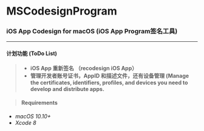 MSCodesignProgram
===

### iOS App Codesign for macOS (iOS App Program签名工具) ###

---

#### 计划功能 (ToDo List) ####
> - **iOS App 重新签名 （recodesign iOS App）**
> - **管理开发者账号证书，AppID 和描述文件，还有设备管理 (Manage the certificates, identifiers, profiles, and devices you need to develop and distribute apps.**

> #### Requirements ####
- *macOS 10.10+*
- *Xcode 8*
